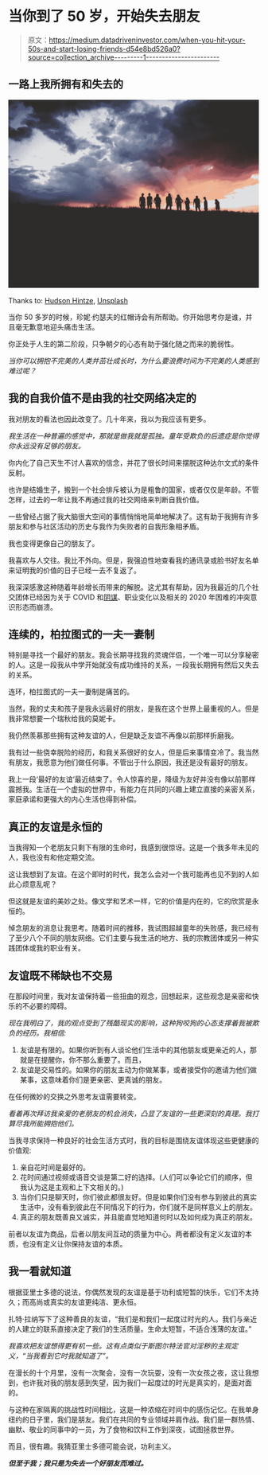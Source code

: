 # 当你到了 50 岁，开始失去朋友

> 原文：<https://medium.datadriveninvestor.com/when-you-hit-your-50s-and-start-losing-friends-d54e8bd526a0?source=collection_archive---------1----------------------->

## 一路上我所拥有和失去的

![](img/703535c17740d6faf4684bfda552d15b.png)

Thanks to: [Hudson Hintze](https://unsplash.com/@hudsonhintze?utm_source=unsplash&utm_medium=referral&utm_content=creditCopyText), [Unsplash](https://unsplash.com/s/photos/group-project?utm_source=unsplash&utm_medium=referral&utm_content=creditCopyText)

当你 50 多岁的时候，珍妮·约瑟夫的红帽诗会有所帮助。你开始思考你是谁，并且毫无歉意地迎头痛击生活。

你正处于人生的第二阶段，只争朝夕的心态有助于强化随之而来的脆弱性。

*当你可以拥抱不完美的人类并茁壮成长时，为什么要浪费时间为不完美的人类感到难过呢？*

## 我的自我价值不是由我的社交网络决定的

我对朋友的看法也因此改变了。几十年来，我以为我应该有更多。

*我生活在一种普遍的感觉中，那就是做我就是孤独。童年受欺负的后遗症是你觉得你永远没有足够的朋友。*

你内化了自己天生不讨人喜欢的信念，并花了很长时间来摆脱这种达尔文式的条件反射。

也许是结婚生子，搬到一个社会排斥被认为是粗鲁的国家，或者仅仅是年龄。不管怎样，过去的一年让我不再通过我的社交网络来判断自我价值。

一些曾经占据了我大脑很大空间的事情悄悄地简单地解决了。这有助于我拥有许多朋友和参与社区活动的历史与我作为失败者的自我形象相矛盾。

我也变得更像自己的朋友了。

我喜欢与人交往。我比不外向。但是，我强迫性地查看我的通讯录或脸书好友名单来证明我的价值的日子已经一去不复返了。

我深深感激这种随着年龄增长而带来的解脱。这尤其有帮助，因为我最近的几个社交团体已经因为关于 COVID 和[阴谋](https://julesevans.medium.com/conspirituality-the-overlap-between-the-new-age-and-conspiracy-beliefs-c0305eb92185)、职业变化以及相关的 2020 年困难的冲突意识形态而崩溃。

## 连续的，柏拉图式的一夫一妻制

特别是寻找一个最好的朋友。我会长期寻找我的灵魂伴侣，一个唯一可以分享秘密的人。这是一段我从中学开始就没有成功维持的关系，一段我长期拥有然后又失去的关系。

连环，柏拉图式的一夫一妻制是痛苦的。

当然，我的丈夫和孩子是我永远最好的朋友，是我在这个世界上最重视的人。但是我非常想要一个瑞秋给我的莫妮卡。

我仍然羡慕那些拥有这种友谊的人，但是缺乏友谊不再像以前那样折磨我。

我有过一些侥幸脱险的经历，和我关系很好的女人，但是后来事情变冷了。我当然有朋友，我愿意为他们做任何事。不管出于什么原因，我还是没有最好的朋友。

我上一段‘最好的友谊’最近结束了。令人惊喜的是，降级为友好并没有像以前那样震撼我。生活在一个虚拟的世界中，有能力在共同的兴趣上建立直接的亲密关系，家庭承诺和更强大的内心生活也得到补偿。

## 真正的友谊是永恒的

当我得知一个老朋友只剩下有限的生命时，我感到很惊讶。这是一个我多年未见的人，我也没有和他定期交流。

这让我想到了友谊。在这个即时的时代，我怎么会对一个我可能再也见不到的人如此心烦意乱呢？

但这就是友谊的美妙之处。像文学和艺术一样，它的价值是内在的，它的欣赏是永恒的。

悼念朋友的消息让我思考。随着时间的推移，我试图超越童年的失败感，我已经有了至少八个不同的朋友网络。它们主要与我生活的地方、我的宗教团体或另一种实践团体或我的职业有关。

## 友谊既不稀缺也不交易

在那段时间里，我对友谊保持着一些扭曲的观念，回想起来，这些观念是亲密和快乐的不必要的障碍。

*现在我明白了，我的观点受到了残酷现实的影响，这种狗咬狗的心态支撑着我被欺负的经历。我相信:*

1.  友谊是有限的。如果你听到有人谈论他们生活中的其他朋友或更亲近的人，那就是在提醒你，你不那么重要了。而且，
2.  友谊是交易性的。如果你的朋友主动为你做某事，或者接受你的邀请为他们做某事，这意味着你们是更亲密、更真诚的朋友。

在任何微妙的交换之外思考友谊需要转变。

*看着再次拜访我亲爱的老朋友的机会消失，凸显了友谊的一些更深刻的真理。我打算尽我所能拥抱他们。*

当我寻求保持一种良好的社会生活方式时，我的目标是围绕友谊体现这些更健康的价值观:

1.  亲自花时间是最好的。
2.  花时间通过视频或语音交谈是第二好的选择。(人们可以争论它们的顺序，但我认为这是主观和上下文相关的。)
3.  当你们只是聊天时，你们彼此都很友好。但是如果你们没有参与到彼此的真实生活中，没有看到彼此在不同情况下的行为，你们就不是同样意义上的朋友。
4.  真正的朋友既善良又诚实，并且能直觉地知道何时以及如何成为真正的朋友。

前者以友谊为商品，后者以朋友间互动的质量为中心。两者都没有定义友谊的本质，也没有定义让你保持友谊的本质。

## 我一看就知道

根据亚里士多德的说法，你偶然发现的友谊是基于功利或短暂的快乐，它们不太持久；而高尚或真实的友谊更纯洁、更永恒。

扎特·拉纳写下了这种善良的友谊，“我们是和我们一起度过时光的人。我们与亲近的人建立的联系直接决定了我们的生活质量。生命太短暂，不适合浅薄的友谊。”

*我喜欢把友谊想得更有机一些。这有点类似于斯图尔特法官对淫秽的主观定义，“当我看到它时我就知道了”。*

在漫长的十个月里，没有一次聚会，没有一次玩耍，没有一次女孩之夜，这让我想到，也许我对我的朋友感到失望，因为我们一起度过的时光是真实的，是面对面的。

与这种在家隔离的挑战性时间相比，这是一种浓缩在时间中的感伤记忆。在我单身纽约的日子里，我们是朋友。我们在共同的专业领域并肩作战。我们是一群热情、幽默、敬业的同事中的一员，为了食物和饮料工作到深夜，试图拯救世界。

而且，很有趣。我猜亚里士多德可能会说，功利主义。

***但至于我；我只是为失去一个好朋友而难过。***